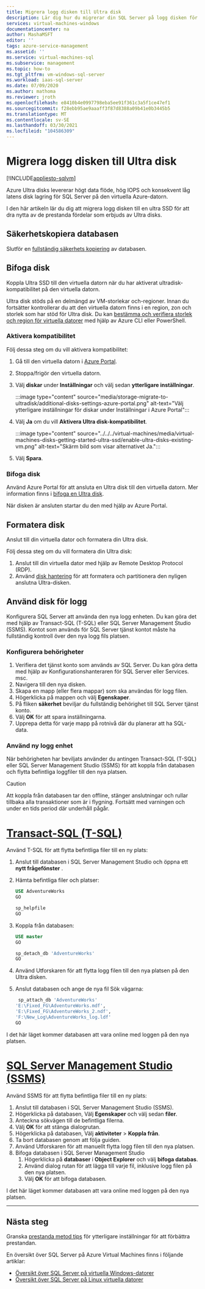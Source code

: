 ```yaml
---
title: Migrera logg disken till Ultra disk
description: Lär dig hur du migrerar din SQL Server på logg disken för virtuella Azure-datorer (VM) till en Azure-Ultradisk för att dra nytta av hög prestanda och låg latens.
services: virtual-machines-windows
documentationcenter: na
author: MashaMSFT
editor: ''
tags: azure-service-management
ms.assetid: ''
ms.service: virtual-machines-sql
ms.subservice: management
ms.topic: how-to
ms.tgt_pltfrm: vm-windows-sql-server
ms.workload: iaas-sql-server
ms.date: 07/09/2020
ms.author: mathoma
ms.reviewer: jroth
ms.openlocfilehash: e8410b4e0997798eba5ee91f361c3a5f1ce47ef1
ms.sourcegitcommit: f28ebb95ae9aaaff3f87d8388a09b41e0b3445b5
ms.translationtype: MT
ms.contentlocale: sv-SE
ms.lasthandoff: 03/30/2021
ms.locfileid: "104586309"
---
```

# <a name="migrate-log-disk-to-ultra-disk"></a>Migrera logg disken till Ultra disk
[!INCLUDE[appliesto-sqlvm](../../includes/appliesto-sqlvm.md)]

Azure Ultra disks levererar högt data flöde, hög IOPS och konsekvent låg latens disk lagring för SQL Server på den virtuella Azure-datorn. 

I den här artikeln lär du dig att migrera logg disken till en ultra SSD för att dra nytta av de prestanda fördelar som erbjuds av Ultra disks. 

## <a name="back-up-database"></a>Säkerhetskopiera databasen

Slutför en [fullständig säkerhets kopiering](backup-restore.md) av databasen. 

## <a name="attach-disk"></a>Bifoga disk

Koppla Ultra SSD till den virtuella datorn när du har aktiverat ultradisk-kompatibilitet på den virtuella datorn. 

Ultra disk stöds på en delmängd av VM-storlekar och-regioner. Innan du fortsätter kontrollerar du att den virtuella datorn finns i en region, zon och storlek som har stöd för Ultra disk. Du kan [bestämma och verifiera storlek och region för virtuella datorer](../../../virtual-machines/disks-enable-ultra-ssd.md#determine-vm-size-and-region-availability) med hjälp av Azure CLI eller PowerShell. 

### <a name="enable-compatibility"></a>Aktivera kompatibilitet

Följ dessa steg om du vill aktivera kompatibilitet:

1. Gå till den virtuella datorn i [Azure Portal](https://portal.azure.com/). 
1. Stoppa/frigör den virtuella datorn. 
1. Välj **diskar** under **Inställningar** och välj sedan **ytterligare inställningar**. 

   :::image type="content" source="media/storage-migrate-to-ultradisk/additional-disks-settings-azure-portal.png" alt-text="Välj ytterligare inställningar för diskar under Inställningar i Azure Portal":::

1. Välj **Ja** om du vill **Aktivera Ultra disk-kompatibilitet**. 

   :::image type="content" source="../../../virtual-machines/media/virtual-machines-disks-getting-started-ultra-ssd/enable-ultra-disks-existing-vm.png" alt-text="Skärm bild som visar alternativet Ja.":::

1. Välj **Spara**. 



### <a name="attach-disk"></a>Bifoga disk

Använd Azure Portal för att ansluta en Ultra disk till den virtuella datorn. Mer information finns i [bifoga en Ultra disk](../../../virtual-machines/disks-enable-ultra-ssd.md#attach-an-ultra-disk).

När disken är ansluten startar du den med hjälp av Azure Portal. 



## <a name="format-disk"></a>Formatera disk

Anslut till din virtuella dator och formatera din Ultra disk.  

Följ dessa steg om du vill formatera din Ultra disk:

1. Anslut till din virtuella dator med hjälp av Remote Desktop Protocol (RDP).
1. Använd [disk hantering](/windows-server/storage/disk-management/overview-of-disk-management) för att formatera och partitionera den nyligen anslutna Ultra-disken. 


## <a name="use-disk-for-log"></a>Använd disk för logg

Konfigurera SQL Server att använda den nya logg enheten. Du kan göra det med hjälp av Transact-SQL (T-SQL) eller SQL Server Management Studio (SSMS). Kontot som används för SQL Server tjänst kontot måste ha fullständig kontroll över den nya logg fils platsen. 

### <a name="configure-permissions"></a>Konfigurera behörigheter

1. Verifiera det tjänst konto som används av SQL Server. Du kan göra detta med hjälp av Konfigurationshanteraren för SQL Server eller Services. msc.
1. Navigera till den nya disken. 
1. Skapa en mapp (eller flera mappar) som ska användas för logg filen. 
1. Högerklicka på mappen och välj **Egenskaper**.
1. På fliken **säkerhet** beviljar du fullständig behörighet till SQL Server tjänst konto. 
1. Välj **OK**  för att spara inställningarna. 
1. Upprepa detta för varje mapp på rotnivå där du planerar att ha SQL-data. 

### <a name="use-new-log-drive"></a>Använd ny logg enhet 

När behörigheten har beviljats använder du antingen Transact-SQL (T-SQL) eller SQL Server Management Studio (SSMS) för att koppla från databasen och flytta befintliga loggfiler till den nya platsen.

   > [!CAUTION]
   > Att koppla från databasen tar den offline, stänger anslutningar och rullar tillbaka alla transaktioner som är i flygning. Fortsätt med varningen och under en tids period där underhåll pågår. 



# <a name="transact-sql-t-sql"></a>[Transact-SQL (T-SQL)](#tab/tsql)

Använd T-SQL för att flytta befintliga filer till en ny plats:

1. Anslut till databasen i SQL Server Management Studio och öppna ett **nytt frågefönster** . 
1. Hämta befintliga filer och platser:

   ```sql
   USE AdventureWorks
   GO

   sp_helpfile
   GO
   ```

1. Koppla från databasen: 

   ```sql
   USE master
   GO

   sp_detach_db 'AdventureWorks'
   GO
   ```

1. Använd Utforskaren för att flytta logg filen till den nya platsen på den Ultra disken. 

1. Anslut databasen och ange de nya fil Sök vägarna: 

   ```sql
    sp_attach_db 'AdventureWorks'
   'E:\Fixed_FG\AdventureWorks.mdf',
   'E:\Fixed_FG\AdventureWorks_2.ndf',
   'F:\New_Log\AdventureWorks_log.ldf'
   GO
   ```

I det här läget kommer databasen att vara online med loggen på den nya platsen. 



# <a name="sql-server-management-studio-ssms"></a>[SQL Server Management Studio (SSMS)](#tab/ssms)

Använd SSMS för att flytta befintliga filer till en ny plats:

1. Anslut till databasen i SQL Server Management Studio (SSMS). 
1. Högerklicka på databasen, Välj **Egenskaper** och välj sedan **filer**. 
1. Anteckna sökvägen till de befintliga filerna. 
1. Välj **OK** för att stänga dialogrutan. 
1. Högerklicka på databasen, Välj **aktiviteter**  >  **Koppla från**. 
1. Ta bort databasen genom att följa guiden. 
1. Använd Utforskaren för att manuellt flytta logg filen till den nya platsen.
1. Bifoga databasen i SQL Server Management Studio
   1. Högerklicka på **databaser** i **Object Explorer** och välj **bifoga databas**. 
   1. Använd dialog rutan för att lägga till varje fil, inklusive logg filen på den nya platsen. 
   1. Välj **OK** för att bifoga databasen. 

I det här läget kommer databasen att vara online med loggen på den nya platsen.

---


## <a name="next-steps"></a>Nästa steg

Granska [prestanda metod tips](performance-guidelines-best-practices.md) för ytterligare inställningar för att förbättra prestandan. 

En översikt över SQL Server på Azure Virtual Machines finns i följande artiklar:

- [Översikt över SQL Server på virtuella Windows-datorer](sql-server-on-azure-vm-iaas-what-is-overview.md)
- [Översikt över SQL Server på Linux virtuella datorer](../linux/sql-server-on-linux-vm-what-is-iaas-overview.md)
